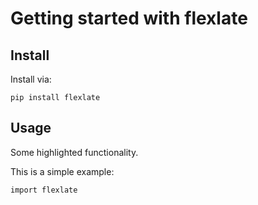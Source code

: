 # Getting started with flexlate

## Install

Install via:

```
pip install flexlate
```

## Usage

Some highlighted functionality.

This is a simple example:

```
import flexlate
```
